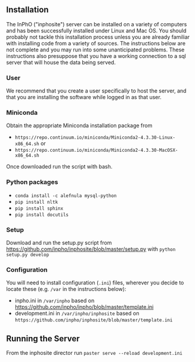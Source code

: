 ## Installation

The InPhO ("inphosite") server can be installed on a variety of computers and has been successfully installed under Linux and Mac OS. 
You should probably not tackle this installation process unless you are already familiar with installing code from a variety of sources. 
The instructions below are not complete and you may run into some unanticipated problems.  These instructions also presuppose that you
have a working connection to a sql server that will house the data being served.

### User

We recommend that you create a user specifically to host the server, and that you are installing the software while logged in as that user.

### Miniconda

Obtain the appropriate Miniconda installation package from 
* `https://repo.continuum.io/miniconda/Miniconda2-4.3.30-Linux-x86_64.sh` or 
* `https://repo.continuum.io/miniconda/Miniconda2-4.3.30-MacOSX-x86_64.sh`

Once downloaded run the script with bash.

### Python packages

*	`conda install -c alefnula mysql-python`
*	`pip install nltk`
*	`pip install sphinx`
*	`pip install docutils`

### Setup 

Download and run the setup.py script from https://github.com/inpho/inphosite/blob/master/setup.py with
```python setup.py develop```

### Configuration
You will need to install configuration (`.ini`) files, wherever you decide to locate these (e.g. `/var` in the instructions below):
* inpho.ini in `/var/inpho` based on https://github.com/inpho/inpho/blob/master/template.ini
* development.ini in `/var/inpho/inphosite` based on `https://github.com/inpho/inphosite/blob/master/template.ini`

## Running the Server
From the inphosite director run
```paster serve --reload development.ini```

